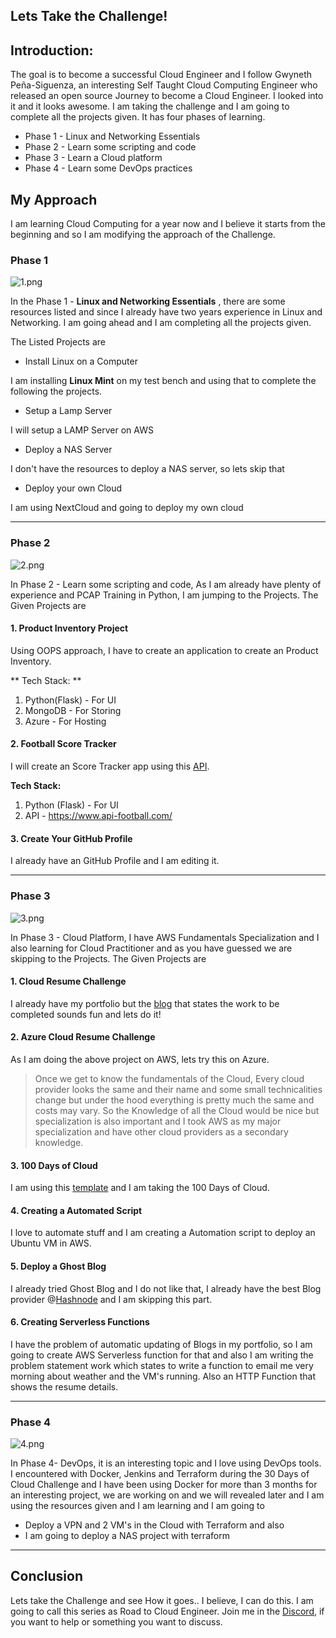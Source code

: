 ## Lets Take the Challenge!

## Introduction:
The goal is to become a successful Cloud Engineer and  I follow Gwyneth Peña-Siguenza, an interesting Self Taught Cloud Computing Engineer who released an open source Journey to become a Cloud Engineer. I looked into it and it looks awesome. I am taking the challenge and I am going to complete all the projects given. It has four phases of learning.

- Phase 1 - Linux and Networking Essentials
- Phase 2 - Learn some scripting and code
- Phase 3 - Learn a Cloud platform
- Phase 4 - Learn some DevOps practices

## My Approach

I am learning Cloud Computing for a year now and I believe it starts from the beginning and so I am modifying the approach of the Challenge.

### Phase 1

![1.png](https://cdn.hashnode.com/res/hashnode/image/upload/v1627288063573/UHeoVejxE.png)

In the Phase 1 - **Linux and Networking Essentials** , there are some resources listed and since I already have two years experience in Linux and Networking. I am going ahead and I am completing all the projects given.

The Listed Projects are 

- Install Linux on a Computer

I am installing **Linux Mint** on my test bench and using that to complete the following the projects.

- Setup a Lamp Server

I will setup a LAMP Server on AWS

- Deploy a NAS Server

I don't have the resources to deploy a NAS server, so lets skip that

- Deploy your own Cloud

I am using NextCloud and going to deploy my own cloud

---

### Phase 2

![2.png](https://cdn.hashnode.com/res/hashnode/image/upload/v1627288176259/uGy7FFrrW.png)

In Phase 2 - Learn some scripting and code, As I am already have plenty of experience and PCAP Training in Python, I am jumping to the Projects. The Given Projects are

#### 1. Product Inventory Project

Using OOPS approach, I have to create an application to create an Product Inventory.

** Tech Stack: **
1. Python(Flask) - For UI
2. MongoDB - For Storing
3. Azure - For Hosting


#### 2. Football Score Tracker

I will create an Score Tracker app using this [API](https://www.api-football.com/). 

**Tech Stack:**
1. Python (Flask) - For UI
2. API - https://www.api-football.com/


#### 3. Create Your GitHub Profile 
I already have an GitHub Profile and I am editing it.

---

### Phase 3 

![3.png](https://cdn.hashnode.com/res/hashnode/image/upload/v1627288547762/7VlfrPj8-.png)

In Phase 3 - Cloud Platform, I have AWS Fundamentals Specialization and I also learning for Cloud Practitioner and as you have guessed we are skipping to the Projects. The Given Projects are

#### 1. Cloud Resume Challenge
I already have my portfolio but the [blog](https://forrestbrazeal.com/2020/04/23/the-cloud-resume-challenge/) that states the work to be completed sounds fun and lets do it!


#### 2. Azure Cloud Resume Challenge
As I am doing the above project on AWS, lets try this on Azure. 

>Once we get to know the fundamentals of the Cloud, Every cloud provider looks the same and their name and some small technicalities change but under the hood everything is pretty much the same and costs may vary. So the Knowledge of all the Cloud would be nice but specialization is also important and I took AWS as my major specialization and have other cloud providers as a secondary knowledge.

#### 3. 100 Days of Cloud

I am using this [template](https://github.com/100DaysOfCloud/100DaysOfCloud) and I am taking the 100 Days of Cloud.

#### 4. Creating a Automated Script

I love to automate stuff and I am creating a Automation script to deploy an Ubuntu VM in AWS.

#### 5. Deploy a Ghost Blog

I already tried Ghost Blog and I do not like that, I already have the best Blog provider @[Hashnode](@hashnode) and I am skipping this part.

#### 6. Creating Serverless Functions

I have the problem of automatic updating of Blogs in my portfolio, so I am going to create AWS Serverless function for that and also I am writing the problem statement work which states to write a function to email me very morning about weather and the VM's running. Also an HTTP Function that shows the resume details.

---

### Phase 4


![4.png](https://cdn.hashnode.com/res/hashnode/image/upload/v1627288675437/9HviMIYjF.png)

In Phase 4- DevOps, it is an interesting topic and I love using DevOps tools. I encountered with Docker, Jenkins and Terraform during the 30 Days of Cloud Challenge and I have been using Docker for more than 3 months for an interesting project, we are working on and we will revealed later and I am using the resources given and I am learning and I am going to 

- Deploy a VPN and 2 VM's in the Cloud with Terraform and also
- I am going to deploy a NAS project with terraform

---

## Conclusion

Lets take the Challenge and see How it goes.. I believe, I can do this. I am going to call this series as Road to Cloud Engineer. Join me in the [Discord](https://discord.gg/qZbxkqDfsP), if you want to help or something you want to discuss.